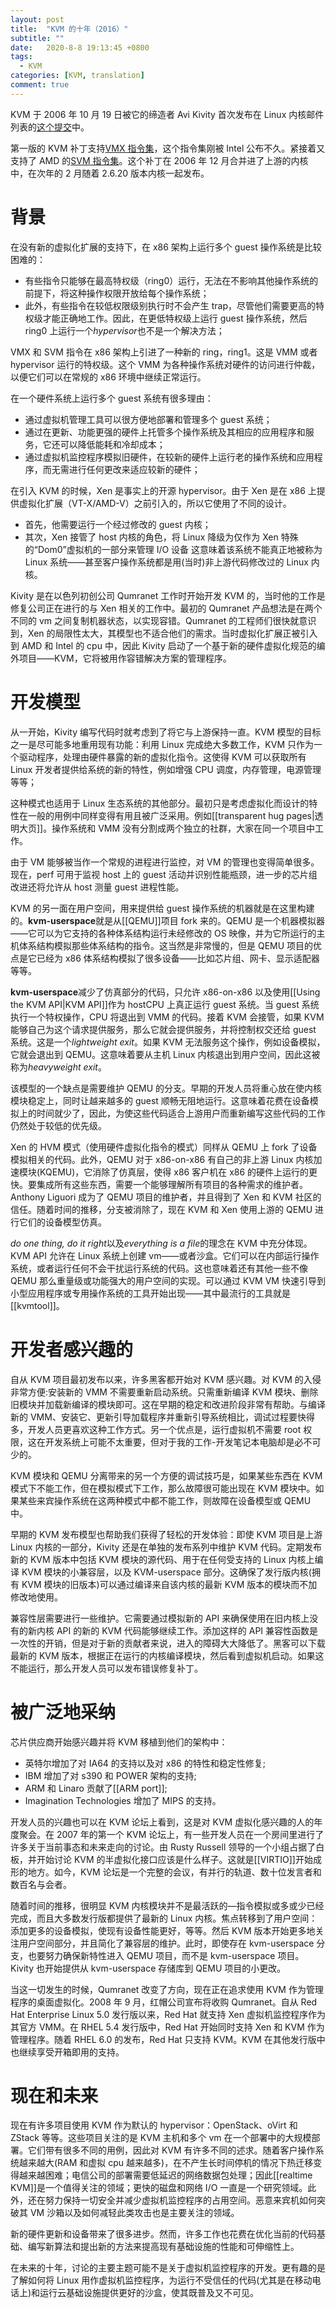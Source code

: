 ```yaml
---
layout: post
title:  "KVM 的十年（2016）"
subtitle: ""
date:   2020-8-8 19:13:45 +0800
tags:
  - KVM
categories: [KVM, translation]
comment: true
---
```


KVM 于 2006 年 10 月 19 日被它的缔造者 Avi Kivity 首次发布在 Linux 内核邮件列表的[这个提交](http://lkml.iu.edu/hypermail/linux/kernel/0610.2/1369.html)中。

第一版的 KVM 补丁支持[VMX 指令集](https://en.wikipedia.org/wiki/X86_virtualization#Intel_virtualization_.28VT-x.29)，这个指令集刚被 Intel 公布不久。紧接着又支持了 AMD 的[SVM 指令集](https://en.wikipedia.org/wiki/X86_virtualization#AMD_virtualization_.28AMD-V.29)。这个补丁在 2006 年 12 月合并进了上游的内核中，在次年的 2 月随着 2.6.20 版本内核一起发布。

# 背景

在没有新的虚拟化扩展的支持下，在 x86 架构上运行多个 guest 操作系统是比较困难的：
- 有些指令只能够在最高特权级（ring0）运行，无法在不影响其他操作系统的前提下，将这种操作权限开放给每个操作系统；
- 此外，有些指令在较低权限级别执行时不会产生 trap，尽管他们需要更高的特权级才能正确地工作。因此，在更低特权级上运行 guest 操作系统，然后 ring0 上运行一个*hypervisor*也不是一个解决方法；

VMX 和 SVM 指令在 x86 架构上引进了一种新的 ring，ring1。这是 VMM 或者 hypervisor 运行的特权级。这个 VMM 为各种操作系统对硬件的访问进行仲裁，以便它们可以在常规的 x86 环境中继续正常运行。

在一个硬件系统上运行多个 guest 系统有很多理由：
- 通过虚拟机管理工具可以很方便地部署和管理多个 guest 系统；
- 通过在更新、功能更强的硬件上托管多个操作系统及其相应的应用程序和服务，它还可以降低能耗和冷却成本；
- 通过虚拟机监控程序模拟旧硬件，在较新的硬件上运行老的操作系统和应用程序，而无需进行任何更改来适应较新的硬件；

在引入 KVM 的时候，Xen 是事实上的开源 hypervisor。由于 Xen 是在 x86 上提供虚拟化扩展（VT-X/AMD-V）之前引入的，所以它使用了不同的设计。
- 首先，他需要运行一个经过修改的 guest 内核；
- 其次，Xen 接管了 host 内核的角色，将 Linux 降级为仅作为 Xen 特殊的“Dom0”虚拟机的一部分来管理 I/O 设备
这意味着该系统不能真正地被称为 Linux 系统——甚至客户操作系统都是用(当时)非上游代码修改过的 Linux 内核。

Kivity 是在以色列初创公司 Qumranet 工作时开始开发 KVM 的，当时他的工作是修复公司正在进行的与 Xen 相关的工作中。最初的 Qumranet 产品想法是在两个不同的 vm 之间复制机器状态，以实现容错。Qumranet 的工程师们很快就意识到，Xen 的局限性太大，其模型也不适合他们的需求。当时虚拟化扩展正被引入到 AMD 和 Intel 的 cpu 中，因此 Kivity 启动了一个基于新的硬件虚拟化规范的编外项目——KVM，它将被用作容错解决方案的管理程序。

# 开发模型

从一开始，Kivity 编写代码时就考虑到了将它与上游保持一直。KVM 模型的目标之一是尽可能多地重用现有功能：利用 Linux 完成绝大多数工作，KVM 只作为一个驱动程序，处理由硬件暴露的新的虚拟化指令。这使得 KVM 可以获取所有 Linux 开发者提供给系统的新的特性，例如增强 CPU 调度，内存管理，电源管理等等；

这种模式也适用于 Linux 生态系统的其他部分。最初只是考虑虚拟化而设计的特性在一般的用例中同样变得有用且被广泛采用。例如[[transparent hug pages|透明大页]]。操作系统和 VMM 没有分割成两个独立的社群，大家在同一个项目中工作。

由于 VM 能够被当作一个常规的进程进行监控，对 VM 的管理也变得简单很多。现在，perf 可用于监视 host 上的 guest 活动并识别性能瓶颈，进一步的芯片组改进还将允许从 host 测量 guest 进程性能。

KVM 的另一面在用户空间，用来提供给 guest 操作系统的机器就是在这里构建的。**kvm-userspace**就是从[[QEMU]]项目 fork 来的。QEMU 是一个机器模拟器——它可以为它支持的各种体系结构运行未经修改的 OS 映像，并为它所运行的主机体系结构模拟那些体系结构的指令。这当然是非常慢的，但是 QEMU 项目的优点是它已经为 x86 体系结构模拟了很多设备——比如芯片组、网卡、显示适配器等等。

**kvm-userspace**减少了仿真部分的代码，只允许 x86-on-x86 以及使用[[Using the KVM API|KVM API]]作为 hostCPU 上真正运行 guest 系统。当 guest 系统执行一个特权操作，CPU 将退出到 VMM 的代码。接着 KVM 会接管，如果 KVM 能够自己为这个请求提供服务，那么它就会提供服务，并将控制权交还给 guest 系统。这是一个*lightweight exit*。如果 KVM 无法服务这个操作，例如设备模拟，它就会退出到 QEMU。这意味着要从主机 Linux 内核退出到用户空间，因此这被称为*heavyweight exit*。

该模型的一个缺点是需要维护 QEMU 的分支。早期的开发人员将重心放在使内核模块稳定上，同时让越来越多的 guest 顺畅无阻地运行。这意味着花费在设备模拟上的时间就少了，因此，为使这些代码适合上游用户而重新编写这些代码的工作仍然处于较低的优先级。

Xen 的 HVM 模式（使用硬件虚拟化指令的模式）同样从 QEMU 上 fork 了设备模拟相关的代码。此外，QEMU 对于 x86-on-x86 有自己的非上游 Linux 内核加速模块(KQEMU)，它消除了仿真层，使得 x86 客户机在 x86 的硬件上运行的更快。要集成所有这些东西，需要一个能够理解所有项目的各种需求的维护者。Anthony Liguori 成为了 QEMU 项目的维护者，并且得到了 Xen 和 KVM 社区的信任。随着时间的推移，分支被消除了，现在 KVM 和 Xen 使用上游的 QEMU 进行它们的设备模型仿真。

*do one thing, do it right*以及*everything is a file*的理念在 KVM 中充分体现。KVM API 允许在 Linux 系统上创建 vm——或者沙盒。它们可以在内部运行操作系统，或者运行任何不会干扰运行系统的代码。这也意味着还有其他一些不像 QEMU 那么重量级或功能强大的用户空间的实现。可以通过 KVM VM 快速引导到小型应用程序或专用操作系统的工具开始出现——其中最流行的工具就是[[kvmtool]]。

# 开发者感兴趣的

自从 KVM 项目最初发布以来，许多黑客都开始对 KVM 感兴趣。对 KVM 的入侵非常方便:安装新的 VMM 不需要重新启动系统。只需重新编译 KVM 模块、删除旧模块并加载新编译的模块即可。这在早期的稳定和改进阶段非常有帮助。与编译新的 VMM、安装它、更新引导加载程序并重新引导系统相比，调试过程要快得多，开发人员更喜欢这种工作方式。另一个优点是，运行虚拟机不需要 root 权限，这在开发系统上可能不太重要，但对于我的工作-开发笔记本电脑却是必不可少的。

KVM 模块和 QEMU 分离带来的另一个方便的调试技巧是，如果某些东西在 KVM 模式下不能工作，但在模拟模式下工作，那么故障很可能出现在 KVM 模块中。如果某些来宾操作系统在这两种模式中都不能工作，则故障在设备模型或 QEMU 中。

早期的 KVM 发布模型也帮助我们获得了轻松的开发体验：即使 KVM 项目是上游 Linux 内核的一部分，Kivity 还是在单独的发布系列中维护 KVM 代码。定期发布新的 KVM 版本中包括 KVM 模块的源代码、用于在任何受支持的 Linux 内核上编译 KVM 模块的小兼容层，以及 KVM-userspace 部分。这确保了发行版内核(拥有 KVM 模块的旧版本)可以通过编译来自该内核的最新 KVM 版本的模块而不加修改地使用。

兼容性层需要进行一些维护。它需要通过模拟新的 API 来确保使用在旧内核上没有的新内核 API 的新的 KVM 代码能够继续工作。添加这样的 API 兼容性函数是一次性的开销，但是对于新的贡献者来说，进入的障碍大大降低了。黑客可以下载最新的 KVM 版本，根据正在运行的内核编译模块，然后看到虚拟机启动。如果这不能运行，那么开发人员可以发布错误修复补丁。

# 被广泛地采纳

芯片供应商开始感兴趣并将 KVM 移植到他们的架构中：
- 英特尔增加了对 IA64 的支持以及对 x86 的特性和稳定性修复;
- IBM 增加了对 s390 和 POWER 架构的支持;
- ARM 和 Linaro 贡献了[[ARM port]];
- Imagination Technologies 增加了 MIPS 的支持。

开发人员的兴趣也可以在 KVM 论坛上看到，这是对 KVM 虚拟化感兴趣的人的年度聚会。在 2007 年的第一个 KVM 论坛上，有一些开发人员在一个房间里进行了许多关于当前事态和未来走向的讨论。由 Rusty Russell 领导的一个小组占据了白板，并开始讨论 KVM 的半虚拟化接口应该是什么样子。这就是[[VIRTIO]]开始成形的地方。如今，KVM 论坛是一个完整的会议，有并行的轨道、数十位发言者和数百名与会者。

随着时间的推移，很明显 KVM 内核模块并不是最活跃的—指令模拟或多或少已经完成，而且大多数发行版都提供了最新的 Linux 内核。焦点转移到了用户空间：添加更多的设备模拟，使现有设备性能更好，等等。然后 KVM 版本开始更多地关注用户空间部分，并且简化了兼容层的维护。此时，即使存在 kvm-userspace 分支，也要努力确保新特性进入 QEMU 项目，而不是 kvm-userspace 项目。Kivity 也开始提供从 kvm-userspace 存储库到 QEMU 项目的小更改。

当这一切发生的时候，Qumranet 改变了方向，现在正在追求使用 KVM 作为管理程序的桌面虚拟化。2008 年 9 月，红帽公司宣布将收购 Qumranet。自从 Red Hat Enterprise Linux 5.0 发行版以来，Red Hat 就支持 Xen 虚拟机监控程序作为其官方 VMM。在 RHEL 5.4 发行版中，Red Hat 开始同时支持 Xen 和 KVM 作为管理程序。随着 RHEL 6.0 的发布，Red Hat 只支持 KVM。KVM 在其他发行版中也继续享受开箱即用的支持。

# 现在和未来

现在有许多项目使用 KVM 作为默认的 hypervisor：OpenStack、oVirt 和 ZStack 等等。这些项目关注的是 KVM 主机和多个 vm 在一个部署中的大规模部署。它们带有很多不同的用例，因此对 KVM 有许多不同的述求。随着客户操作系统越来越大(RAM 和虚拟 cpu 越来越多)，在不产生长时间停机的情况下热迁移变得越来越困难；电信公司的部署需要低延迟的网络数据包处理；因此[[realtime KVM]]是一个值得关注的领域；更快的磁盘和网络 I/O 一直是一个研究领域。此外，还在努力保持一切安全并减少虚拟机监控程序的占用空间。恶意来宾机如何突破其 VM 沙箱以及如何减轻此类攻击也是主要关注的领域。

新的硬件更新和设备带来了很多进步。然而，许多工作也花费在优化当前的代码基础、编写新算法和提出新的方法来提高现有基础设施的性能和可伸缩性上。

在未来的十年，讨论的主要主题可能不是关于虚拟机监控程序的开发。更有趣的是了解如何将 Linux 用作虚拟机监控程序，为运行不受信任的代码(尤其是在移动电话上)和运行云基础设施提供更好的沙盒，使其既普及又不可见。